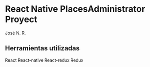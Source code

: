 # React Native PlacesAdministrator Proyect 

José N. R.

## Herramientas utilizadas

React
React-native
React-redux
Redux
